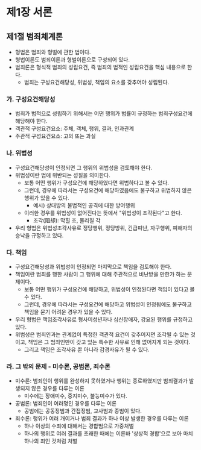 # 제1장 서론

## 제1절 범죄체계론

- 형법은 범죄와 형벌에 관한 법이다.
- 형법이론도 범죄이론과 형벌이론으로 구성되어 있다.
- 범죄론은 형식적 범죄의 성립요건, 즉 범죄의 법적인 성립요건을 핵심 내용으로 한다.
  - 범죄는 구성요건해당성, 위법성, 책임의 요소를 갖추어야 성립된다.
  
### 가. 구성요건해당성

- 범죄가 법적으로 성립하기 위해서는 어떤 행위가 법률이 규정하는 범죄구성요건에 해당해야 한다.
- 객관적 구성요건요소: 주체, 객체, 행위, 결과, 인과관계
- 주관적 구성요건요소: 고의 또는 과실

### 나. 위법성

- 구성요건해당성이 인정되면 그 행위의 위법성을 검토해야 한다.
- 위법성이란 법에 위반되는 성질을 의미한다.
  - 보통 어떤 행위가 구성요건에 해당하였다면 위법하다고 볼 수 있다.
  - 그런데, 경우에 따라서는 구성요건에 해당하였음에도 불구하고 위법하지 않은 행위가 있을 수 있다.
    - 예시) 상대방의 불법적인 공격에 대한 방어행위
  - 이러한 경우를 위법성이 없어진다는 뜻에서 "위법성이 조각된다"고 한다.
    - 조각(阻却): 막힐 조, 물리칠 각
- 우리 형법은 위법성조각사유로 정당행위, 정당방위, 긴급피난, 자구행위, 피해자의 승낙을 규정하고 있다.

### 다. 책임

- 구성요건해당성과 위법성이 인정되면 마지막으로 책임을 검토해야 한다.
- 책임이란 범죄를 행한 사람이 그 행위에 대해 주관적으로 비난받을 만한가 하는 문제이다.
  - 보통 어떤 행위가 구성요건에 해당하고, 위법성이 인정된다면 책임이 있다고 볼 수 있다.
  - 그런데, 경우에 따라서는 구성요건에 해당하고 위법성이 인정됨에도 불구하고 책임을 묻기 어려운 경우가 있을 수 있다.
- 우리 형법은 책임조각사유로 형사미성년자나 심신장애자, 강요된 행위를 규정하고 있다.
- 위범성은 범죄인과는 관계없이 특정한 객관적 요건이 갖추어지면 조각될 수 있는 것이고, 책임은 그 범죄인만이 갖고 있는 특수한 사유로 인해 없어지게 되는 것이다.
  - 그리고 책임은 조각사유 뿐 아니라 감경사유가 될 수 있다.

### 라. 그 밖의 문제 - 미수론, 공범론, 죄수론

- 미수론: 범죄인이 행위를 완성하지 못하였거나 행위는 종료하였지만 범죄결과가 발생되지 않은 경우를 다루는 이론
  - 미수에는 장애미수, 중지미수, 불능미수가 있다.
- 공범론: 범죄인이 여러명인 경우를 다루는 이론
  - 공범에는 공동정범과 간접정범, 교사범과 종범이 있다.
- 죄수론: 행위가 여러 개이거나 범죄 결과가 하나 이상 발생한 경우를 다루는 이론
  - 하나 이상의 수죄에 대해서는 경합범으로 가중처벌
  - 하나의 행위로 여러 결과를 초래한 때에는 이른바 '상상적 경합'으로 보아 마치 하나의 죄인 것처럼 처벌
